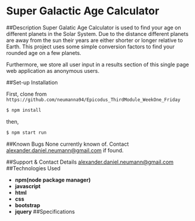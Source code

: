 # Super Galactic Age Calculator

##Description
Super Galatic Age Calculator is used to find your age on different planets in the Solar System.
Due to the distance different planets are away from the sun their years are either shorter or longer relative to Earth.
This project uses some simple conversion factors to find your rounded age on a few planets.

Furthermore, we store all user input in a results section of this single page web application as anonymous users.

##Set-up Installation

First, clone from `https://github.com/neumanna94/Epicodus_ThirdModule_WeekOne_Friday`

```sh
$ npm install
```
then,
```sh
$ npm start run
```
##Known Bugs
None currently known of. Contact alexander.daniel.neumann@gmail.com if found.

##Support & Contact Details
alexander.daniel.neumann@gmail.com
##Technologies Used
* **npm(node package manager)**
* **javascript**
* **html**
* **css**
* **bootstrap**
* **jquery**
##Specifications
